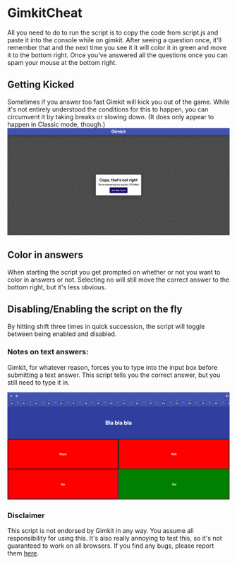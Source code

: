 # GimkitCheat

All you need to do to run the script is to copy the code from script.js and paste it into the console while on gimkit. After seeing a question once, it'll remember that and the next time you see it it will color it in green and move it to the bottom right. Once you've answered all the questions once you can spam your mouse at the bottom right.

## Getting Kicked

Sometimes if you answer too fast Gimkit will kick you out of the game. While it's not entirely understood the conditions for this to happen, you can circumvent it by taking breaks or slowing down. (It does only appear to happen in Classic mode, though.)
![Image: too fast](/images/too_fast.png)

## Color in answers

When starting the script you get prompted on whether or not you want to color in answers or not. Selecting no will still move the correct answer to the bottom right, but it's less obvious.

## Disabling/Enabling the script on the fly

By hitting shift three times in quick succession, the script will toggle between being enabled and disabled.

### Notes on text answers:

Gimkit, for whatever reason, forces you to type into the input box before submitting a text answer. This script tells you the correct answer, but you still need to type it in.

![Image: what colored in answers look like](/images/correct_example.png)

### Disclaimer

This script is not endorsed by Gimkit in any way. You assume all responsibility for using this. It's also really annoying to test this, so it's not guaranteed to work on all browsers. If you find any bugs, please report them [here](/issues).